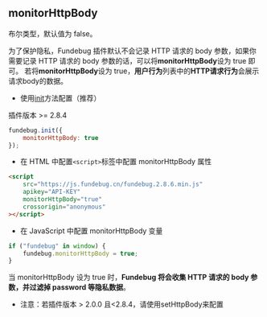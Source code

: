 ## monitorHttpBody

布尔类型，默认值为 false。

为了保护隐私，Fundebug 插件默认不会记录 HTTP 请求的 body 参数，如果你需要记录 HTTP 请求的 body 参数的话，可以将**monitorHttpBody**设为 true 即可。
若将**monitorHttpBody**设为 true，**用户行为**列表中的**HTTP请求行为**会展示请求body的数据。

-   使用[init](../api/init.md)方法配置（推荐）

插件版本 >= 2.8.4

```js
fundebug.init({
    monitorHttpBody: true
});
```

-   在 HTML 中配置`<script>`标签中配置 monitorHttpBody 属性

```html
<script
    src="https://js.fundebug.cn/fundebug.2.8.6.min.js"
    apikey="API-KEY"
    monitorHttpBody="true"
    crossorigin="anonymous"
></script>
```

-   在 JavaScript 中配置 monitorHttpBody 变量

```js
if ("fundebug" in window) {
    fundebug.monitorHttpBody = true;
}
```

当 monitorHttpBody 设为 true 时，**Fundebug 将会收集 HTTP 请求的 body 参数，并过滤掉 password 等隐私数据**。

- 注意：若插件版本 > 2.0.0 且<2.8.4，请使用setHttpBody来配置